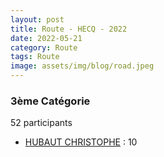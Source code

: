 ```yaml
---
layout: post
title: Route - HECQ - 2022
date: 2022-05-21
category: Route
tags: Route
image: assets/img/blog/road.jpeg
---
```


### 3ème Catégorie
52 participants
- [HUBAUT CHRISTOPHE](https://teamspecializedlille.cc/coureurs/hubautchristophe) : 10
